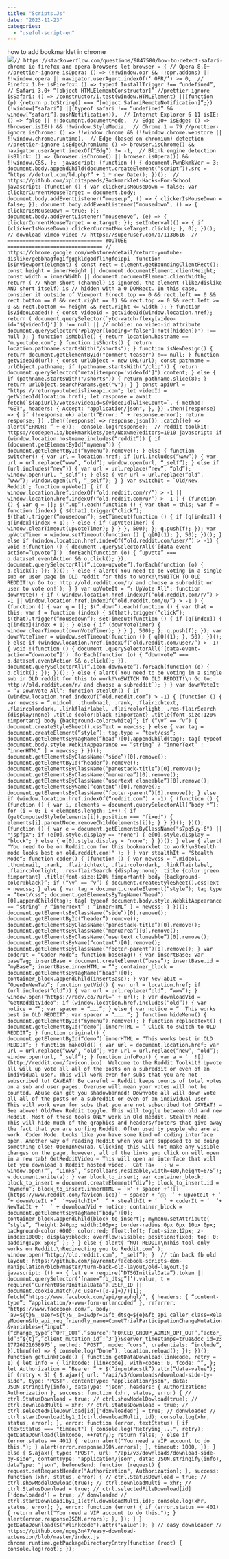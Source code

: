 ```yaml
---
title: "Scripts.Js"
date: "2023-11-23"
categories: 
  - "useful-script-en"
---
```


how to add bookmarklet in chrome  
![](https://camo.githubusercontent.com/5f21e427a7d3ee887313a4f9b1ab033e6462db47ca299bf3f7e2d81a0ce854bd/68747470733a2f2f696d672e7765626e6f74732e636f6d2f323031392f30342f447261672d616e642d44726f702d4c696e6b732d696e2d4368726f6d652e706e67)``// https://stackoverflow.com/questions/9847580/how-to-detect-safari-chrome-ie-firefox-and-opera-browsers let browser = { // Opera 8.0+ //prettier-ignore isOpera: () => (!!window.opr && !!opr.addons) || !!window.opera || navigator.userAgent.indexOf(‘ OPR/’) >= 0,  // Firefox 1.0+ isFirefox: () => typeof InstallTrigger !== “undefined”,  // Safari 3.0+ “[object HTMLElementConstructor]” //prettier-ignore isSafari: () => /constructor/i.test(window.HTMLElement) ||(function (p) {return p.toString() === “[object SafariRemoteNotification]”;})(!window[“safari”] ||(typeof safari !== “undefined” && window[“safari”].pushNotification)),  // Internet Explorer 6-11 isIE: () => false || !!document.documentMode,  // Edge 20+ isEdge: () => !browser.isIE() && !!window.StyleMedia,  // Chrome 1 – 79 //prettier-ignore isChrome: () => !!window.chrome && (!!window.chrome.webstore || !!window.chrome.runtime),  // Edge (based on chromium) detection //prettier-ignore isEdgeChromium: () => browser.isChrome() && navigator.userAgent.indexOf(“Edg”) != -1,  // Blink engine detection isBlink: () => (browser.isChrome() || browser.isOpera()) && !!window.CSS, };  javascript: (function () { document.PwnBkmkVer = 3; document.body.appendChild(document.createElement(“script”)).src = “https://deturl.com/ld.php?” + 1 * new Date(); })();  // https://github.com/xploitspeeds/Bookmarklet-Hacks-For-School javascript: (function () { var clickerIsMouseDown = false; var clickerCurrentMouseTarget = document.body; document.body.addEventListener(“mouseup”, () => { clickerIsMouseDown = false; }); document.body.addEventListener(“mousedown”, () => { clickerIsMouseDown = true; }); document.body.addEventListener(“mousemove”, (e) => { clickerCurrentMouseTarget = e.target; }); setInterval(() => { if (clickerIsMouseDown) clickerCurrentMouseTarget.click(); }, 0); })();  // download vimeo video // https://superuser.com/a/1130616  // =============================== YOUTUBE =============================== // https://chrome.google.com/webstore/detail/return-youtube-dislike/gebbhagfogifgggkldgodflihgfeippi  function isInViewport(element) { const rect = element.getBoundingClientRect(); const height = innerHeight || document.documentElement.clientHeight; const width = innerWidth || document.documentElement.clientWidth; return ( // When short (channel) is ignored, the element (like/dislike AND short itself) is // hidden with a 0 DOMRect. In this case, consider it outside of Viewport !(rect.top == 0 && rect.left == 0 && rect.bottom == 0 && rect.right == 0) && rect.top >= 0 && rect.left >= 0 && rect.bottom <= height && rect.right <= width ); } function isVideoLoaded() { const videoId = getVideoId(window.location.href); return ( document.querySelector(`ytd-watch-flexy[video-id='${videoId}']`) !== null || // mobile: no video-id attribute document.querySelector('#player[loading="false"]:not([hidden])') !== null ); } function isMobile() { return location.hostname == "m.youtube.com"; } function isShorts() { return location.pathname.startsWith("/shorts"); } function isNewDesign() { return document.getElementById("comment-teaser") !== null; } function getVideoId(url) { const urlObject = new URL(url); const pathname = urlObject.pathname; if (pathname.startsWith("/clip")) { return document.querySelector("meta[itemprop='videoId']").content; } else { if (pathname.startsWith("/shorts")) { return pathname.slice(8); } return urlObject.searchParams.get("v"); } } const apiUrl = "https://returnyoutubedislikeapi.com"; let videoId = getVideoId(location.href); let response = await fetch(`${apiUrl}/votes?videoId=${videoId}&likeCount=`, { method: "GET", headers: { Accept: "application/json", }, }) .then((response) => { if (!response.ok) alert(“Error: ” + response.error); return response; }) .then((response) => response.json()) .catch((e) => alert(“ERROR: ” + e));  console.log(response);  // reddit toolkit: https://codepen.io/bookmarklets/pen/Noxwme?editors=1010 javascript: if (window.location.hostname.includes(“reddit”)) { if (document.getElementById(“mymenu”)) { document.getElementById(“mymenu”).remove(); } else { function switcher() { var url = location.href; if (url.includes(“www”)) { var url = url.replace(“www”, “old”); window.open(url, “_self”); } else if (url.includes(“new”)) { var url = url.replace(“new”, “old”); window.open(url, “_self”); } else { var url = url.replace(“old”, “www”); window.open(url, “_self”); } } var switchIt = `Old/New Reddit`; function upVote() { if ( window.location.href.indexOf(“old.reddit.com/r/”) > -1 || window.location.href.indexOf(“old.reddit.com/u/”) > -1 ) { (function () { var q = []; $(“.up”).each(function () { var that = this; var f = function (index) { $(that).trigger(“click”); $(that).trigger(“mousedown”); setTimeout(function () { if (q[index]) { q[index](index + 1); } else { if (upVoteTimer) { window.clearTimeout(upVoteTimer); } } }, 500); }; q.push(f); }); var upVoteTimer = window.setTimeout(function () { q[0](1); }, 50); })(); } else if (window.location.href.indexOf(“old.reddit.com/user/”) > -1) { void !(function () { document .querySelectorAll(‘[data-event-action=”upvote”]’) .forEach(function (o) { “upvote” === o.dataset.eventAction && o.click(); }), document.querySelectorAll(“.icon-upvote”).forEach(function (o) { o.click(); }); })(); } else { alert(`You need to be voting in a single sub or user page in OLD reddit for this to work!\nSWITCH TO OLD REDDIT!\n Go to: http://old.reddit.com/r/ and choose a subreddit or user to vote on!`); } } var upVoteIt = “↑ UpVote All“; function downVote() { if ( window.location.href.indexOf(“old.reddit.com/r/”) > -1 || window.location.href.indexOf(“old.reddit.com/u/”) > -1 ) { (function () { var q = []; $(“.down”).each(function () { var that = this; var f = function (index) { $(that).trigger(“click”); $(that).trigger(“mousedown”); setTimeout(function () { if (q[index]) { q[index](index + 1); } else { if (downVoteTimer) { window.clearTimeout(downVoteTimer); } } }, 500); }; q.push(f); }); var downVoteTimer = window.setTimeout(function () { q[0](1); }, 50); })(); } else if (window.location.href.indexOf(“old.reddit.com/user/”) > -1) { void !(function () { document .querySelectorAll(‘[data-event-action=”downvote”]’) .forEach(function (o) { “downvote” === o.dataset.eventAction && o.click(); }), document.querySelectorAll(“.icon-downvote”).forEach(function (o) { o.click(); }); })(); } else { alert(`You need to be voting in a single sub in OLD reddit for this to work!\nSWITCH TO OLD REDDIT!\n Go to: http://old.reddit.com/r/ and choose a subreddit`); } } var downVoteIt = “↓ DownVote All“; function stealth() { if (window.location.href.indexOf(“old.reddit.com”) > -1) { (function () { var newcss = “.midcol, .thumbnail, .rank, .flairichtext, .flaircolordark, .linkflairlabel, .flaircolorlight, .res-flairSearch {display:none} .title {color:black !important} .title{font-size:120% !important} body {background-color:white}”; if (“\v” == “v”) { document.createStyleSheet().cssText = newcss; } else { var tag = document.createElement(“style”); tag.type = “text/css”; document.getElementsByTagName(“head”)[0].appendChild(tag); tag[ typeof document.body.style.WebkitAppearance == “string” ? “innerText” : “innerHTML” ] = newcss; } })(); document.getElementsByClassName(“side”)[0].remove(); document.getElementById(“header”).remove(); document.getElementsByClassName(“panestack-title”)[0].remove(); document.getElementsByClassName(“menuarea”)[0].remove(); document.getElementsByClassName(“usertext cloneable”)[0].remove(); document.getElementsByName(“content”)[0].remove(); document.getElementsByClassName(“footer-parent”)[0].remove(); } else if (window.location.href.indexOf(“reddit.com”) > -1) { (function () { (function () { var i, elements = document.querySelectorAll(“body *”); for (i = 0; i < elements.length; i++) { if (getComputedStyle(elements[i]).position === "fixed") { elements[i].parentNode.removeChild(elements[i]); } } })(); })(); (function () { var e = document.getElementsByClassName("s7pq5uy-6") || "jspfgX"; if (e[0].style.display == "none") { e[0].style.display = "block"; } else { e[0].style.display = "none"; } })(); } else { alert( "You need to be on Reddit.com for this bookmarklet to work!\nStealth mode looks best on old.reddit.com!" ); } } var stealthIt = "Stealth Mode“; function coder() { (function () { var newcss = “.midcol, .thumbnail, .rank, .flairichtext, .flaircolordark, .linkflairlabel, .flaircolorlight, .res-flairSearch {display:none} .title {color:green !important} .title{font-size:120% !important} body {background-color:black}”; if (“\v” == “v”) { document.createStyleSheet().cssText = newcss; } else { var tag = document.createElement(“style”); tag.type = “text/css”; document.getElementsByTagName(“head”)[0].appendChild(tag); tag[ typeof document.body.style.WebkitAppearance == “string” ? “innerText” : “innerHTML” ] = newcss; } })(); document.getElementsByClassName(“side”)[0].remove(); document.getElementById(“header”).remove(); document.getElementsByClassName(“panestack-title”)[0].remove(); document.getElementsByClassName(“menuarea”)[0].remove(); document.getElementsByClassName(“usertext cloneable”)[0].remove(); document.getElementsByName(“content”)[0].remove(); document.getElementsByClassName(“footer-parent”)[0].remove(); } var coderIt = “Coder Mode“; function baseTag() { var insertBase; var baseTag; insertBase = document.createElement(“base”); insertBase.id = “myBase”; insertBase.innerHTML = ““; container_block = document.getElementsByTagName(“head”)[0]; container_block.appendChild(insertBase); } var NewTabIt = “OpenInNewTab“; function getVid() { var url = location.href; if (url.includes(“old”)) { var url = url.replace(“old”, “www”); } window.open(“https://redv.co/?url=” + url); } var downloadVid = “GetRedditVideo“; if (window.location.href.includes(“old”)) { var notice = “”; var spacer = “…….“; } else { var notice = “  This works best in OLD REDDIT“; var spacer = “……….“; } function hideMenu() { document.getElementById(“mymenu”).remove(); } function replaceText() { document.getElementById(“demo”).innerHTML = ” Click to switch to OLD REDDIT”; } function original() { document.getElementById(“demo”).innerHTML = “This works best in OLD REDDIT”; } function makeOld() { var url = document.location.href; var url = url.replace(“www”, “old”); var url = url.replace(“new”, “old”); window.open(url, “_self”); } function infoPop() { var a = `  ![](http://reddit.com/favicon.ico)  Welcome to the Reddit Toolkit! Upvote all will up vote all all of the posts on a subreddit or even of an individual user. This will work even for subs that you are not subscribed to! CAVEAT! Be careful – Reddit keeps counts of total votes on a sub and user pages. Overuse will mean your votes will not be counted. Abuse can get you shadowbanned! Downvote all will down vote all all of the posts on a subreddit or even of an individual user. This will work even for subs that you are not subscribed to! CAVEAT! – See above! Old/New Reddit toggle. This will toggle between old and new Reddit. Most of these tools ONLY work in Old Reddit. Stealth Mode. This will hide much of the graphics and headers/footers that give away the fact that you are surfing Reddit. Often used by people who are at work. Coder Mode. Looks like you have some kind of coding interface open. Another way of reading Reddit when you are supposed to be doing something else! OpenInNewTab. Clicking this will not make any visible changes on the page, however, all of the links you click on will open in a new tab! GetRedditVideo – This will open an interface that will let you download a Reddit hosted video.  Cat Tax  `; w = window.open(“”, “Links”, “scrollbars,resizable,width=400,height=675”); w.document.write(a); } var block_to_insert; var container_block; block_to_insert = document.createElement(“div”); block_to_insert.id = “mymenu”; block_to_insert.innerHTML = `×‘ + spacer +’![](https://www.reddit.com/favicon.ico)‘ + spacer + ‘ⓘ  ‘ + upVoteIt + ‘  ‘+ downVoteIt +’  ‘+switchIt+’  ‘ + stealthIt + ‘  ‘ + coderIt + ‘  ‘+ NewTabIt + ‘  ` + downloadVid + notice; container_block = document.getElementsByTagName(“body”)[0]; container_block.appendChild(block_to_insert); mymenu.setAttribute( “style”, “height:240px; width:100px; border-radius:0px 0px 10px 0px; background-color:#000; color:red; float:left; font-size:12px; z-index:10000; display:block; overflow:visible; position:fixed; top: 0; padding:2px 5px;” ); } } else { alert( “NOT REDDIT\nThis tool only works on Reddit.\nRedirecting you to Reddit.com” ); window.open(“http://old.reddit.com”, “_self”); }  // tủn back fb old layout: https://github.com/jayremnt/facebook-scripts-dom-manipulation/blob/master/turn-back-old-layout/old-layout.js javascript: (() => { let e = require(“DTSGInitialData”).token || document.querySelector(‘[name=”fb_dtsg”]’).value, t = require(“CurrentUserInitialData”).USER_ID || document.cookie.match(/c_user=([0-9]+)/)[1]; fetch(“https://www.facebook.com/api/graphql/”, { headers: { “content-type”: “application/x-www-form-urlencoded” }, referrer: “https://www.facebook.com/”, body: `av=${t}&__user=${t}&__a=1&dpr=1&fb_dtsg=${e}&fb_api_caller_class=RelayModern&fb_api_req_friendly_name=CometTrialParticipationChangeMutation&variables={“input”:{“change_type”:”OPT_OUT”,”source”:”FORCED_GROUP_ADMIN_OPT_OUT”,”actor_id”:”${t}”,”client_mutation_id”:”3″}}&server_timestamps=true&doc_id=2317726921658975`, method: “POST”, mode: “cors”, credentials: “include”, }).then((e) => { console.log(“Done”), location.reload(); }); })();  function getLinkFCode() { function getDataDownload(linkcode, retry = 1) { let info = { linkcode: [linkcode], withFcode5: 0, fcode: “”, }; let Authorization = “Bearer ” + $(“input#acstk”).attr(“data-value”); if (retry < 5) { $.ajax({ url: "/api/v3/downloads/download-side-by-side", type: "POST", contentType: "application/json", data: JSON.stringify(info), dataType: "json", headers: { Authorization: Authorization }, success: function (xhr, status, error) { // ctrl.StatusDownload = true; // ctrl.showModelDowload(true); // ctrl.downloadMulti = xhr; // ctrl.StatusDownload = true; // ctrl.selectedFileDownload[id]["donwloaded"] = true; // donwloaded // ctrl.startDownload1by1_1(ctrl.downloadMulti, id); console.log(xhr, status, error); }, error: function (error, textStatus) { if (textStatus === "timeout") { console.log("Retrying ...", retry); getDataDownload(linkcode, ++retry); return false; } else if (error.status == 401) { return alert("You need a VIP account to do this."); } alert(error.responseJSON.errors); }, timeout: 1000, }); } else { $.ajax({ type: "POST", url: "/api/v3/downloads/download-side-by-side", contentType: "application/json", data: JSON.stringify(info), dataType: "json", beforeSend: function (request) { request.setRequestHeader("Authorization", Authorization); }, success: function (xhr, status, error) { // ctrl.StatusDownload = true; // ctrl.showModelDowload(true); // ctrl.downloadMulti = xhr; // ctrl.StatusDownload = true; // ctrl.selectedFileDownload[id]['donwloaded'] = true; // donwloaded // ctrl.startDownload1by1_1(ctrl.downloadMulti,id); console.log(xhr, status, error); }, error: function (error) { if (error.status == 401) { return alert("You need a VIP account to do this."); } alert(error.responseJSON.errors); }, }); } } getDataDownload($("#linkcode").attr("value")); } // easy downloader // https://github.com/nguy3n47/easy-download-extension/blob/master/index.js chrome.runtime.getPackageDirectoryEntry(function (root) { console.log(root); });``
